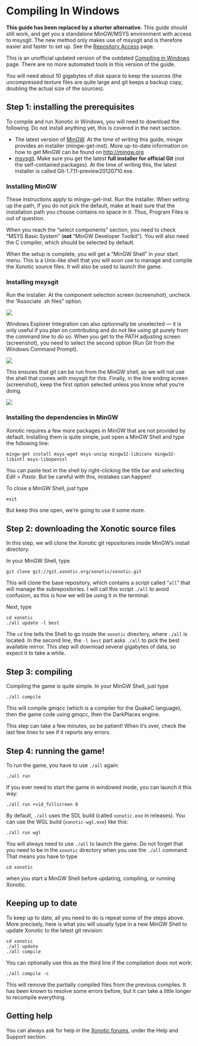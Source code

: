 Compiling In Windows
====================

**This guide has been replaced by a shorter alternative.** This guide should still work, and get you a standalone MinGW/MSYS environment with access to msysgit. The new method only makes use of msysgit and is therefore easier and faster to set up. See the [Repository Access](https://gitlab.com/xonotic/xonotic/wikis/Repository_Access#windows) page.

This is an unofficial updated version of the outdated [Compiling in Windows](Outdated_Compiling_in_Windows) page. There are no more automated tools in this version of the guide.

You will need about 10 gigabytes of disk space to keep the sources (the uncompressed texture files are quite large and git keeps a backup copy, doubling the actual size of the sources).

Step 1: installing the prerequisites
------------------------------------

To compile and run Xonotic in Windows, you will need to download the following. Do not install anything yet, this is covered in the next section.

-   The latest version of [MinGW](http://sourceforge.net/projects/mingw/files/). At the time of writing this guide, mingw provides an installer (mingw-get-inst). More up-to-date information on how to get MinGW can be found on http://mingw.org
-   [msysgit](https://code.google.com/p/msysgit/downloads/list). Make sure you get the latest **full installer for official Git** (not the self-contained packages). At the time of writing this, the latest installer is called Git-1.7.11-preview20120710.exe.

### Installing MinGW

These instructions apply to mingw-get-inst. Run the installer. When setting up the path, if you do not pick the default, make at least sure that the installation path you choose contains no space in it. Thus, Program Files is out of question.

When you reach the “select components” section, you need to check “MSYS Basic System” (**not** “MinGW Developer Toolkit”). You will also need the C compiler, which should be selected by default.

When the setup is complete, you will get a “MinGW Shell” in your start menu. This is a Unix-like shell that you will soon use to manage and compile the Xonotic source files. It will also be used to launch the game.

### Installing msysgit

Run the installer.
At the component selection screen (screenshot), uncheck the “Associate .sh files” option.  

![](assets/images/git-1-components.png)

Windows Explorer Integration can also optionnally be unselected — it is only useful if you plan on contributing and do not like using git purely from the command line to do so.
When you get to the PATH adjusting screen (screenshot), you need to select the second option (Run Git from the Windows Command Prompt).  

![](assets/images/git-2-path.png)

This ensures that git can be run from the MinGW shell, as we will not use the shell that comes with msysgit for this.
Finally, in the line ending screen (screenshot), keep the first option selected unless you know what you’re doing.  

![](assets/images/git-3-crlf.png)

### Installing the dependencies in MinGW

Xonotic requires a few more packages in MinGW that are not provided by default. Installing them is quite simple, just open a MinGW Shell and type the following line:

    mingw-get install msys-wget msys-unzip mingw32-libiconv mingw32-libintl msys-libopenssl

You can paste text in the shell by right-clicking the title bar and selecting *Edit* \> *Paste*. But be careful with this, mistakes can happen!

To close a MinGW Shell, just type

    exit

But keep this one open, we’re going to use it some more.

Step 2: downloading the Xonotic source files
--------------------------------------------

In this step, we will clone the Xonotic git repositories inside MinGW’s install directory.

In your MinGW Shell, type

    git clone git://git.xonotic.org/xonotic/xonotic.git

This will clone the base repository, which contains a script called “`all`” that will manage the subrepositories. I will call this script `./all` to avoid confusion, as this is how we will be using it in the terminal.

Next, type

    cd xonotic
    ./all update -l best

The `cd` line tells the Shell to go inside the `xonotic` directory, where `./all` is located. In the second line, the `-l best` part asks `./all` to pick the best available mirror. This step will download several gigabytes of data, so expect it to take a while.

Step 3: compiling
-----------------

Compiling the game is quite simple. In your MinGW Shell, just type

    ./all compile

This will compile gmqcc (which is a compiler for the QuakeC language), then the game code using gmqcc, then the DarkPlaces engine.

This step can take a few minutes, so be patient! When it’s over, check the last few lines to see if it reports any errors.

Step 4: running the game!
-------------------------

To run the game, you have to use `./all` again:

    ./all run

If you ever need to start the game in windowed mode, you can launch it this way:

    ./all run +vid_fullscreen 0

By default, `./all` uses the SDL build (called `xonotic.exe` in releases). You can use the WGL build (`xonotic-wgl.exe`) like this:

    ./all run wgl

You will always need to use `./all` to launch the game. Do not forget that you need to be in the `xonotic` directory when you use the `./all` command. That means you have to type

    cd xonotic

when you start a MinGW Shell before updating, compiling, or running Xonotic.

Keeping up to date
------------------

To keep up to date, all you need to do is repeat some of the steps above. More precisely, here is what you will usually type in a new MinGW Shell to update Xonotic to the latest git revision:

    cd xonotic
    ./all update
    ./all compile

You can optionally use this as the third line if the compilation does not work:

    ./all compile -c

This will remove the partially compiled files from the previous compiles. It has been known to resolve some errors before, but it can take a little longer to recompile everything.

Getting help
------------

You can always ask for help in the [Xonotic forums](http://forums.xonotic.org), under the Help and Support section.

